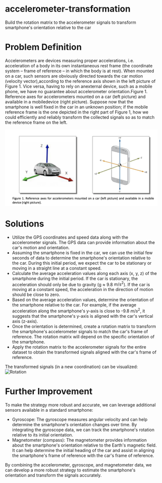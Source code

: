 # accelerometer-transformation
Build the rotation matrix to the accelerometer signals to transform smartphone's orientation relative to the car

# Problem Definition
Accelerometers are devices measuring proper accelerations, i.e. acceleration of a body in its own instantaneous rest frame (the coordinate system – frame of reference – in which the body is at rest).
When mounted on a car, such sensors are obviously directed towards the car motion (velocity vector),according to the reference axis shown in the left picture of Figure 1. Vice versa, having to rely on anexternal device, such as a mobile phone, we have no guarantee about accelerometer orientation.Figure 1. Reference axes for accelerometers mounted on a car (left picture) and available in a mobiledevice (right picture).
Suppose now that the smartphone is well fixed in the car in an unknown position; if the mobile reference frame is the one depicted in the right part of Figure 1, how we could efficiently and reliably transform the collected signals so as to match the reference frame on the left.

![Figure](./img/figure.png)

# Solutions
* Utilize the GPS coordinates and speed data along with the accelerometer signals. The GPS data can provide information about the car's motion and orientation.
* Assuming the smartphone is fixed in the car, we can use the initial few seconds of data to determine the smartphone's orientation relative to the car. During this initial period, we expect the car to be stationary or moving in a straight line at a constant speed.
* Calculate the average acceleration values along each axis (x, y, z) of the smartphone during the initial period. If the car is stationary, the acceleration should only be due to gravity (g ≈ 9.8 $m/s^2$). If the car is moving at a constant speed, the acceleration in the direction of motion should be close to zero.
* Based on the average acceleration values, determine the orientation of the smartphone relative to the car. For example, if the average acceleration along the smartphone's y-axis is close to -9.8 $m/s^2$, it suggests that the smartphone's y-axis is aligned with the car's vertical axis (z-axis).
* Once the orientation is determined, create a rotation matrix to transform the smartphone's accelerometer signals to match the car's frame of reference. The rotation matrix will depend on the specific orientation of the smartphone.
* Apply the rotation matrix to the accelerometer signals for the entire dataset to obtain the transformed signals aligned with the car's frame of reference.

The transformed signals (in a new coordination) can be visualized:
![Rotation](./img/rotation.gif)

# Further Improvement
To make the strategy more robust and accurate, we can leverage additional sensors available in a standard smartphone:

* Gyroscope: The gyroscope measures angular velocity and can help determine the smartphone's orientation changes over time. By integrating the gyroscope data, we can track the smartphone's rotation relative to its initial orientation.
* Magnetometer (compass): The magnetometer provides information about the smartphone's orientation relative to the Earth's magnetic field. It can help determine the initial heading of the car and assist in aligning the smartphone's frame of reference with the car's frame of reference.

By combining the accelerometer, gyroscope, and magnetometer data, we can develop a more robust strategy to estimate the smartphone's orientation and transform the signals accurately.
